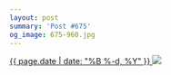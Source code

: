 ```yaml
---
layout: post
summary: 'Post #675'
og_image: 675-960.jpg
---
```


<p>
 <time>
  <a href="/675">
   {{ page.date | date: "%B %-d, %Y" }}
  </a>
 </time>
 <a href="/675">
  <img sizes="(min-width: 700px) 50vw, calc(100vw - 2rem)" src="{{ site.assets_url }}/675-480.jpg" srcset="{{ site.assets_url }}/675-240.jpg 240w, {{ site.assets_url }}/675-480.jpg 480w, {{ site.assets_url }}/675-720.jpg 720w, {{ site.assets_url }}/675-960.jpg 960w"/>
 </a>
</p>

